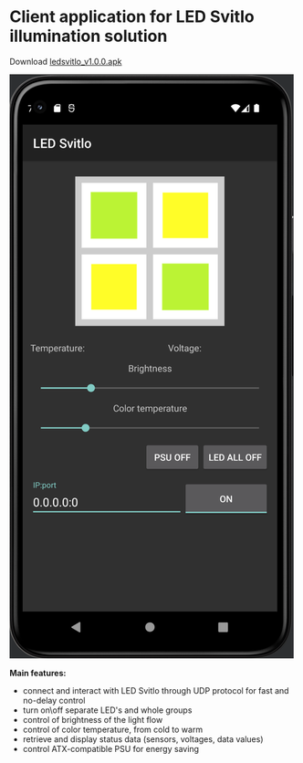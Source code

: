 # **Client application for LED Svitlo illumination solution**

Download <a href="https://github.com/haulustte/LED-Svitlo/blob/master/app/release/ledsvitlo_v1.0.0.apk">ledsvitlo_v1.0.0.apk</a>

![alt text](https://github.com/haulustte/LED-Svitlo/blob/master/screenshot.png?raw=true)


**Main features:** 

- connect and interact with LED Svitlo through UDP protocol for fast and no-delay control
- turn on\off separate LED's and whole groups
- control of brightness of the light flow
- control of color temperature, from cold to warm
- retrieve and display status data (sensors, voltages, data values)
- control ATX-compatible PSU for energy saving
